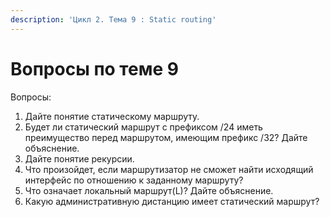```yaml
---
description: 'Цикл 2. Тема 9 : Static routing'
---
```


# Вопросы по теме 9

Вопросы:  
1. Дайте понятие статическому маршруту.  
2. Будет ли статический маршрут с префиксом /24 иметь преимущество перед маршрутом, имеющим префикс /32? Дайте объяснение.  
3. Дайте понятие рекурсии.  
4. Что произойдет, если маршрутизатор не сможет найти исходящий интерфейс по отношению к заданному маршруту?  
5. Что означает локальный маршрут\(L\)? Дайте объяснение.  
6. Какую административную дистанцию имеет статический маршрут?  
  


